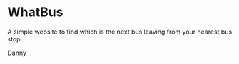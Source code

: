 # WhatBus

A simple website to find which is the next bus leaving from your nearest bus stop.

Danny
